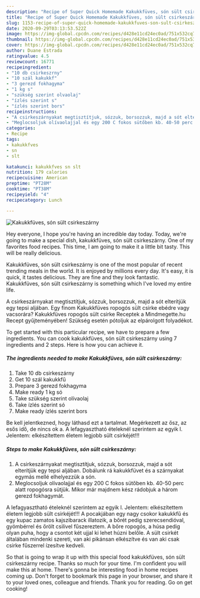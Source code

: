 ```yaml
---
description: "Recipe of Super Quick Homemade Kakukkfüves, són sült csirkeszárny"
title: "Recipe of Super Quick Homemade Kakukkfüves, són sült csirkeszárny"
slug: 1153-recipe-of-super-quick-homemade-kakukkfuves-son-sult-csirkeszarny
date: 2020-09-29T03:13:53.522Z
image: https://img-global.cpcdn.com/recipes/d428e11cd24ec0ad/751x532cq70/kakukkfuves-son-sult-csirkeszarny-recept-foto.jpg
thumbnail: https://img-global.cpcdn.com/recipes/d428e11cd24ec0ad/751x532cq70/kakukkfuves-son-sult-csirkeszarny-recept-foto.jpg
cover: https://img-global.cpcdn.com/recipes/d428e11cd24ec0ad/751x532cq70/kakukkfuves-son-sult-csirkeszarny-recept-foto.jpg
author: Duane Estrada
ratingvalue: 4.5
reviewcount: 16771
recipeingredient:
- "10 db csirkeszrny"
- "10 szál kakukkf"
- "3 gerezd fokhagyma"
- "1 kg s"
- "szükség szerint olvaolaj"
- "ízlés szerint s"
- "ízlés szerint bors"
recipeinstructions:
- "A csirkeszárnyakat megtisztítjuk, sózzuk, borsozzuk, majd a sót elterítjük egy tepsi aljában. Dobálunk rá kakukkfüvet és a szárnyakat egymás mellé elhelyezzük a són."
- "Meglocsoljuk olívaolajjal és egy 200 C fokos sütőben kb. 40-50 perc alatt ropogósra sütjük. Mikor már majdnem kész rádobjuk a három gerezd fokhagymát."
categories:
- Recipe
tags:
- kakukkfves
- sn
- slt

katakunci: kakukkfves sn slt 
nutrition: 179 calories
recipecuisine: American
preptime: "PT28M"
cooktime: "PT38M"
recipeyield: "4"
recipecategory: Lunch

---
```



![Kakukkfüves, són sült csirkeszárny](https://img-global.cpcdn.com/recipes/d428e11cd24ec0ad/751x532cq70/kakukkfuves-son-sult-csirkeszarny-recept-foto.jpg)

Hey everyone, I hope you're having an incredible day today. Today, we're going to make a special dish, kakukkfüves, són sült csirkeszárny. One of my favorites food recipes. This time, I am going to make it a little bit tasty. This will be really delicious.

Kakukkfüves, són sült csirkeszárny is one of the most popular of recent trending meals in the world. It is enjoyed by millions every day. It's easy, it is quick, it tastes delicious. They are fine and they look fantastic. Kakukkfüves, són sült csirkeszárny is something which I've loved my entire life.

A csirkeszárnyakat megtisztítjuk, sózzuk, borsozzuk, majd a sót elterítjük egy tepsi aljában. Egy finom Kakukkfüves ropogós sült csirke ebédre vagy vacsorára? Kakukkfüves ropogós sült csirke Receptek a Mindmegette.hu Recept gyűjteményében! Szükség esetén pótoljuk az elpárolgott folyadékot.


To get started with this particular recipe, we have to prepare a few ingredients. You can cook kakukkfüves, són sült csirkeszárny using 7 ingredients and 2 steps. Here is how you can achieve it.

<!--inarticleads1-->

##### The ingredients needed to make Kakukkfüves, són sült csirkeszárny:

1. Take 10 db csirkeszárny
1. Get 10 szál kakukkfű
1. Prepare 3 gerezd fokhagyma
1. Make ready 1 kg só
1. Take szükség szerint olívaolaj
1. Take ízlés szerint só
1. Make ready ízlés szerint bors


Be kell jelentkezned, hogy láthasd ezt a tartalmat. Megérkezett az ősz, az esős idő, de nincs ok a. A lefagyasztható ételeknél szerintem az egyik l. Jelentem: elkészítettem életem legjobb sült csirkéjét!!! 

<!--inarticleads2-->

##### Steps to make Kakukkfüves, són sült csirkeszárny:

1. A csirkeszárnyakat megtisztítjuk, sózzuk, borsozzuk, majd a sót elterítjük egy tepsi aljában. Dobálunk rá kakukkfüvet és a szárnyakat egymás mellé elhelyezzük a són.
1. Meglocsoljuk olívaolajjal és egy 200 C fokos sütőben kb. 40-50 perc alatt ropogósra sütjük. Mikor már majdnem kész rádobjuk a három gerezd fokhagymát.


A lefagyasztható ételeknél szerintem az egyik l. Jelentem: elkészítettem életem legjobb sült csirkéjét!!! A pocakjában egy nagy csokor kakukkfű és egy kupac zamatos kajszibarack illatozik, a bőrét pedig szerecsendióval, gyömbérrel és őrölt csilivel fűszereztem. A bőre ropogós, a húsa pedig olyan puha, hogy a csontot két ujjal ki lehet húzni belőle. A sült csirkét általában mindenki szereti, van aki pikánsan elkészítve és van aki csak csirke fűszerrel ízesítve kedveli. 

So that is going to wrap it up with this special food kakukkfüves, són sült csirkeszárny recipe. Thanks so much for your time. I'm confident you will make this at home. There's gonna be interesting food in home recipes coming up. Don't forget to bookmark this page in your browser, and share it to your loved ones, colleague and friends. Thank you for reading. Go on get cooking!
